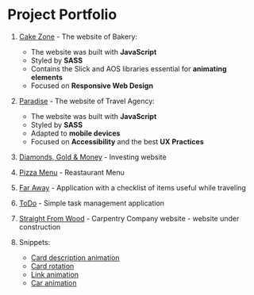 # Project Portfolio
1. [Cake Zone](https://github.com/GodnyJ/cake-zone/tree/main) - The website of Bakery:
   - The website was built with **JavaScript**
   - Styled by **SASS**
   - Contains the Slick and AOS libraries essential for **animating elements**
   - Focused on **Responsive Web Design**
2. [Paradise](https://github.com/GodnyJ/Paradise) - The website of Travel Agency:
   - The website was built with **JavaScript**
   - Styled by **SASS**
   - Adapted to **mobile devices**
   - Focused on **Accessibility** and the best **UX Practices**
3. [Diamonds, Gold & Money](https://github.com/GodnyJ/Diamonds) - Investing website
4. [Pizza Menu](https://github.com/GodnyJ/pizza-menu/tree/main) - Reastaurant Menu
5. [Far Away](https://github.com/GodnyJ/far-away) - Application with a checklist of items useful while traveling
6. [ToDo](https://github.com/GodnyJ/ToDo-App) - Simple task management application
7. [Straight From Wood](https://github.com/GodnyJ/Prosto-z-drewna) - Carpentry Company website - website under construction
     
8. Snippets:
   - [Card description animation](https://github.com/GodnyJ/card-description-animation) 
   - [Card rotation](https://github.com/GodnyJ/card-rotation) 
   - [Link animation](https://github.com/GodnyJ/link-animation) 
   - [Car animation](https://github.com/GodnyJ/car-animation)

